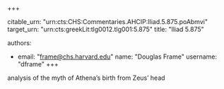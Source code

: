 +++


citable_urn: "urn:cts:CHS:Commentaries.AHCIP:Iliad.5.875.poAbmvi"
target_urn: "urn:cts:greekLit:tlg0012.tlg001:5.875"
title: "Iliad 5.875"

authors:
- email: "frame@chs.harvard.edu"
  name: "Douglas Frame"
  username: "dframe"
+++

<p>analysis of the myth of Athena’s birth from Zeus’ head</p>